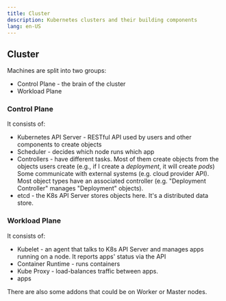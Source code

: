 ```yaml
---
title: Cluster
description: Kubernetes clusters and their building components
lang: en-US
---
```


## Cluster

Machines are split into two groups:

- Control Plane - the brain of the cluster
- Workload Plane

### Control Plane

It consists of:

- Kubernetes API Server - RESTful API used by users and other components to
  create objects
- Scheduler - decides which node runs which app
- Controllers - have different tasks. Most of them create objects from the
  objects users create (e.g., if I create a *deployment*, it will create *pods*)
  Some communicate with external systems (e.g. cloud provider API). Most object
  types have an associated controller (e.g. "Deployment Controller" manages
  "Deployment" objects).
- etcd - the K8s API Server stores objects here. It's a distributed data store.

### Workload Plane

It consists of:

- Kubelet - an agent that talks to K8s API Server and manages apps running on a
  node. It reports apps' status via the API
- Container Runtime - runs containers
- Kube Proxy - load-balances traffic between apps.
- apps

There are also some addons that could be on Worker or Master nodes.
